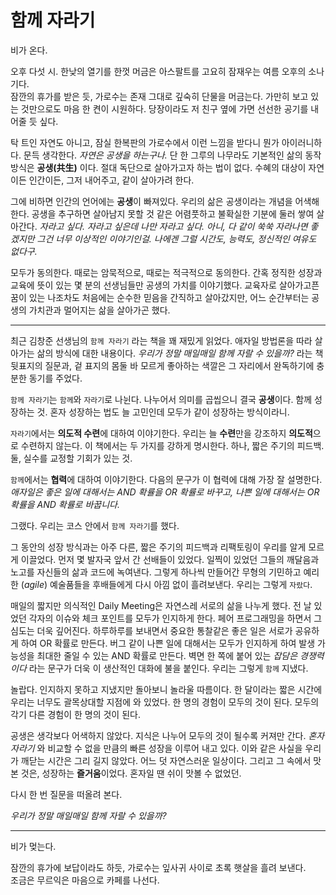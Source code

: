 # 함께 자라기

비가 온다.  

오후 다섯 시. 한낮의 열기를 한껏 머금은 아스팔트를 고요히 잠재우는 여름 오후의 소나기다.  
잠깐의 휴가를 받은 듯, 가로수는 존재 그대로 깊숙히 단물을 머금는다. 가만히 보고 있는 것만으로도 마음 한 켠이 시원하다. 당장이라도 저 친구 옆에 가면 선선한 공기를 내어줄 듯 싶다.  

탁 트인 자연도 아니고, 잠실 한복판의 가로수에서 이런 느낌을 받다니 뭔가 아이러니하다. 문득 생각한다. *자연은 공생을 하는구나.* 단 한 그루의 나무라도 기본적인 삶의 동작 방식은 **공생(共生)** 이다. 절대 독단으로 살아가고자 하는 법이 없다. 수혜의 대상이 자연이든 인간이든, 그저 내어주고, 같이 살아가려 한다.  

그에 비하면 인간의 언어에는 **공생**이 빠져있다. 우리의 삶은 공생이라는 개념을 어색해 한다. 공생을 추구하면 살아남지 못할 것 같은 어렴풋하고 불확실한 기분에 둘러 쌓여 살아간다. *자라고 싶다. 자라고 싶은데 나만 자라고 싶다. 아니, 다 같이 쑥쑥 자라나면 좋겠지만 그건 너무 이상적인 이야기인걸. 나에겐 그럴 시간도, 능력도, 정신적인 여유도 없다구.*  

모두가 동의한다. 때로는 암묵적으로, 때로는 적극적으로 동의한다. 간혹 정직한 성장과 교육에 뜻이 있는 몇 분의 선생님들만 공생의 가치를 이야기했다. 교육자로 살아가고픈 꿈이 있는 나조차도 처음에는 순수한 믿음을 간직하고 살아갔지만, 어느 순간부터는 공생의 가치관과 멀어지는 삶을 살아가곤 했다.  

---

최근 김창준 선생님의 `함께 자라기` 라는 책을 꽤 재밌게 읽었다. 애자일 방법론을 따라 살아가는 삶의 방식에 대한 내용이다. *우리가 정말 매일매일 함께 자랄 수 있을까?* 라는 책 뒷표지의 질문과, 겉 표지의 몸둘 바 모르게 좋아하는 색깔은 그 자리에서 완독하기에 충분한 동기를 주었다.  

`함께 자라기`는 `함께`와 `자라기`로 나뉜다. 나누어서 의미를 곱씹으니 결국 **공생**이다. 함께 성장하는 것. 혼자 성장하는 법도 늘 고민인데 모두가 같이 성장하는 방식이라니.  

`자라기`에서는 **의도적 수련**에 대하여 이야기한다. 우리는 늘 **수련**만을 강조하지 **의도적**으로 수련하지 않는다. 이 책에서는 두 가지를 강하게 명시한다. 하나, 짧은 주기의 피드백. 둘, 실수를 교정할 기회가 있는 것.  

`함께`에서는 **협력**에 대하여 이야기한다. 다음의 문구가 이 협력에 대해 가장 잘 설명한다. *애자일은 좋은 일에 대해서는 AND 확률을 OR 확률로 바꾸고, 나쁜 일에 대해서는 OR 확률을 AND 확률로 바꿉니다.*  

그랬다. 우리는 코스 안에서 `함께 자라기`를 했다.  

그 동안의 성장 방식과는 아주 다른, 짧은 주기의 피드백과 리팩토링이 우리를 알게 모르게 이끌었다. 먼저 몇 발자국 앞서 간 선배들이 있었다. 일찍이 있었던 그들의 깨달음과 노고를 자신들의 삶과 코드에 녹여낸다. 그렇게 하나씩 만들어간 무형의 기민하고 예리한 (*agile*) 예술품들을 후배들에게 다시 아낌 없이 흘려보낸다. 우리는 그렇게 `자랐다`.  

매일의 짧지만 의식적인 Daily Meeting은 자연스레 서로의 삶을 나누게 했다. 전 날 있었던 각자의 이슈와 체크 포인트를 모두가 인지하게 한다. 페어 프로그래밍을 하면서 그 심도는 더욱 깊어진다. 하루하루를 보내면서 중요한 통찰같은 좋은 일은 서로가 공유하게 하여 OR 확률로 만든다. 버그 같이 나쁜 일에 대해서는 모두가 인지하게 하여 발생 가능성을 최대한 줄일 수 있는 AND 확률로 만든다. 벽면 한 쪽에 붙어 있는 *잡담은 경쟁력이다* 라는 문구가 더욱 이 생산적인 대화에 불을 붙인다. 우리는 그렇게 `함께` 지냈다.  

놀랍다. 인지하지 못하고 지냈지만 돌아보니 놀라울 따름이다. 한 달이라는 짧은 시간에 우리는 너무도 괄목상대할 지점에 와 있었다. 한 명의 경험이 모두의 것이 된다. 모두의 각기 다른 경험이 한 명의 것이 된다.  

공생은 생각보다 어색하지 않았다. 지식은 나누어 모두의 것이 될수록 커져만 간다. *혼자 자라기* 와 비교할 수 없을 만큼의 빠른 성장을 이루어 내고 있다. 이와 같은 사실을 우리가 깨닫는 시간은 그리 길지 않았다. 어느 덧 자연스러운 일상이다. 그리고 그 속에서 맛본 것은, 성장하는 **즐거움**이었다. 혼자일 땐 쉬이 맛볼 수 없었던.  

다시 한 번 질문을 떠올려 본다.  

*우리가 정말 매일매일 함께 자랄 수 있을까?*  

---

비가 멎는다.  

잠깐의 휴가에 보답이라도 하듯, 가로수는 잎사귀 사이로 초록 햇살을 흘려 보낸다.  
조금은 무르익은 마음으로 카페를 나선다.  
